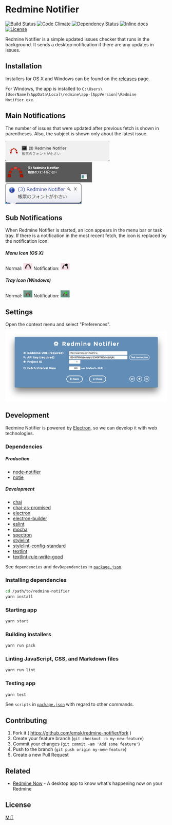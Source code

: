 # Redmine Notifier

[![Build Status](https://travis-ci.org/emsk/redmine-notifier.svg?branch=master)](https://travis-ci.org/emsk/redmine-notifier)
[![Code Climate](https://codeclimate.com/github/emsk/redmine-notifier/badges/gpa.svg)](https://codeclimate.com/github/emsk/redmine-notifier)
[![Dependency Status](https://gemnasium.com/emsk/redmine-notifier.svg)](https://gemnasium.com/emsk/redmine-notifier)
[![Inline docs](http://inch-ci.org/github/emsk/redmine-notifier.svg?branch=master)](http://inch-ci.org/github/emsk/redmine-notifier)
[![License](https://img.shields.io/badge/license-MIT-blue.svg)](LICENSE)

Redmine Notifier is a simple updated issues checker that runs in the background.
It sends a desktop notification if there are any updates in issues.

## Installation

Installers for OS X and Windows can be found on the [releases](../../releases) page.

For Windows, the app is installed to `C:\Users\[UserName]\AppData\Local\redmine\app-[AppVersion]\Redmine Notifier.exe`.

## Main Notifications

The number of issues that were updated after previous fetch is shown in parentheses.
Also, the subject is shown only about the latest issue.

![Notification Mac 10.10](examples/notification_osx_10.10.png?raw=true)
![Notification Win 8.1](examples/notification_win_8.1.png?raw=true)
![Notification Win 7](examples/notification_win_7.png?raw=true)

## Sub Notifications

When Redmine Notifier is started, an icon appears in the menu bar or task tray.
If there is a notification in the most recent fetch, the icon is replaced by the notification icon.

##### Menu Icon (OS X)

Normal: ![Icon Mac Normal](examples/icon_osx_normal.png?raw=true) Notification: ![Icon Mac Notification](examples/icon_osx_notification.png?raw=true)

##### Tray Icon (Windows)

Normal: ![Icon Win Normal](examples/icon_win_normal.png?raw=true) Notification: ![Icon Win Notification](examples/icon_win_notification.png?raw=true)

## Settings

Open the context menu and select "Preferences".

![Settings](examples/redmine_notifier_settings.png?raw=true)

## Development

Redmine Notifier is powered by [Electron](http://electron.atom.io/), so we can develop it with web technologies.

### Dependencies

##### Production

* [node-notifier](https://github.com/mikaelbr/node-notifier)
* [notie](https://github.com/jaredreich/notie)

##### Development

* [chai](https://github.com/chaijs/chai)
* [chai-as-promised](https://github.com/domenic/chai-as-promised)
* [electron](https://github.com/electron/electron)
* [electron-builder](https://github.com/electron-userland/electron-builder)
* [eslint](https://github.com/eslint/eslint)
* [mocha](https://github.com/mochajs/mocha)
* [spectron](https://github.com/electron/spectron)
* [stylelint](https://github.com/stylelint/stylelint)
* [stylelint-config-standard](https://github.com/stylelint/stylelint-config-standard)
* [textlint](https://github.com/textlint/textlint)
* [textlint-rule-write-good](https://github.com/nodaguti/textlint-rule-write-good)

See `dependencies` and `devDependencies` in [`package.json`](package.json).

### Installing dependencies

```sh
cd /path/to/redmine-notifier
yarn install
```

### Starting app

```sh
yarn start
```

### Building installers

```sh
yarn run pack
```

### Linting JavaScript, CSS, and Markdown files

```sh
yarn run lint
```

### Testing app

```sh
yarn test
```

See `scripts` in [`package.json`](package.json) with regard to other commands.

## Contributing

1. Fork it ( https://github.com/emsk/redmine-notifier/fork )
2. Create your feature branch (`git checkout -b my-new-feature`)
3. Commit your changes (`git commit -am 'Add some feature'`)
4. Push to the branch (`git push origin my-new-feature`)
5. Create a new Pull Request

## Related

* [Redmine Now](https://github.com/emsk/redmine-now) - A desktop app to know what's happening now on your Redmine

## License

[MIT](LICENSE)
